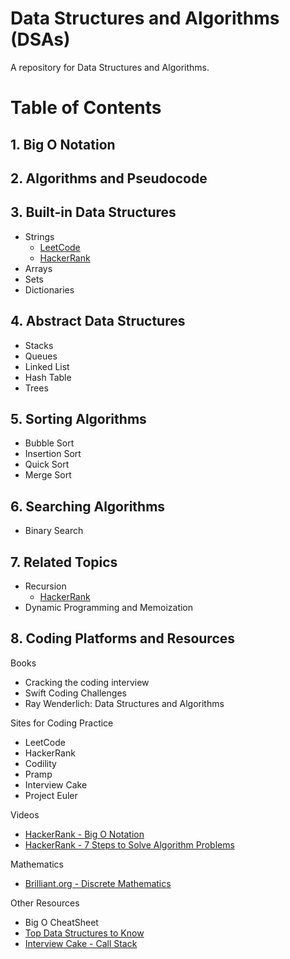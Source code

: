 # Data Structures and Algorithms (DSAs)

A repository for Data Structures and Algorithms. 

# Table of Contents 

## 1. Big O Notation 

## 2. Algorithms and Pseudocode 

## 3. Built-in Data Structures

* Strings 
   * [LeetCode](https://leetcode.com/tag/string/)
   * [HackerRank](https://www.hackerrank.com/domains/algorithms/strings/page/1)
* Arrays 
* Sets
* Dictionaries

## 4. Abstract Data Structures
 <ul>
  <li>Stacks</li>
  <li>Queues</li>
  <li>Linked List</li>
  <li>Hash Table</li>
  <li>Trees</li>
</ul>

## 5. Sorting Algorithms
 <ul>
  <li>Bubble Sort</li>
  <li>Insertion Sort</li>
  <li>Quick Sort</li>
  <li>Merge Sort</li>
</ul>


## 6. Searching Algorithms
 <ul>
  <li>Binary Search</li>
</ul>

## 7. Related Topics 

* Recursion 
  * [HackerRank](https://www.hackerrank.com/domains/algorithms?filters%5Bsubdomains%5D%5B%5D=recursion)
* Dynamic Programming and Memoization 

## 8. Coding Platforms and Resources

Books
<ul>
 <li>Cracking the coding interview</li>
 <li>Swift Coding Challenges</li> 
 <li>Ray Wenderlich: Data Structures and Algorithms</li>
</ul> 

Sites for Coding Practice
 <ul>
  <li>LeetCode</li>
  <li>HackerRank</li>
  <li>Codility</li>
  <li>Pramp</li>
  <li>Interview Cake</li>
  <li>Project Euler</li>
</ul>

Videos
 <ul>
 <li><a href="https://www.youtube.com/watch?v=v4cd1O4zkGw&list=LL&index=24&t=15s">HackerRank - Big O Notation</a></li>
 <li><a href="https://www.youtube.com/watch?v=GKgAVjJxh9w&list=LL&index=23">HackerRank - 7 Steps to Solve Algorithm Problems</a></li>
</ul>

Mathematics
 <ul>
 <li><a href="https://brilliant.org/wiki/discrete-mathematics/#:~:text=Discrete%20mathematics%20is%20the%20study,can%20be%20finite%20or%20infinite">Brilliant.org - Discrete Mathematics</a></li>
</ul>

Other Resources 
 <ul>
  <li>Big O CheatSheet</li>
  <li><a href="https://www.freecodecamp.org/news/the-top-data-structures-you-should-know-for-your-next-coding-interview-36af0831f5e3/">Top Data Structures to Know</a></li>
  <li><a href="https://www.interviewcake.com/concept/java/call-stack">Interview Cake - Call Stack</a></li>
</ul>

      
